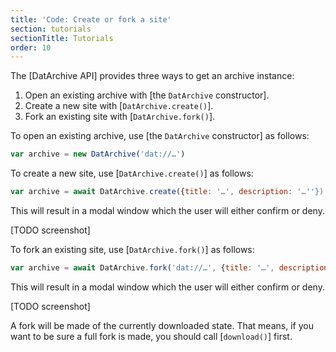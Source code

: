 ```yaml
---
title: 'Code: Create or fork a site'
section: tutorials
sectionTitle: Tutorials
order: 10
---
```


The [DatArchive API] provides three ways to get an archive instance:

 1. Open an existing archive with [the `DatArchive` constructor].
 2. Create a new site with [`DatArchive.create()`].
 3. Fork an existing site with [`DatArchive.fork()`].

To open an existing archive, use [the `DatArchive` constructor] as follows:

```js
var archive = new DatArchive('dat://…')
```

To create a new site, use [`DatArchive.create()`] as follows:

```js
var archive = await DatArchive.create({title: '…', description: '…''})
```

This will result in a modal window which the user will either confirm or deny.

[TODO screenshot]

To fork an existing site, use [`DatArchive.fork()`] as follows:

```js
var archive = await DatArchive.fork('dat://…', {title: '…', description: '…'})
```

This will result in a modal window which the user will either confirm or deny.

[TODO screenshot]

A fork will be made of the currently downloaded state. That means, if you want to be sure a full fork is made, you should call [`download()`] first.